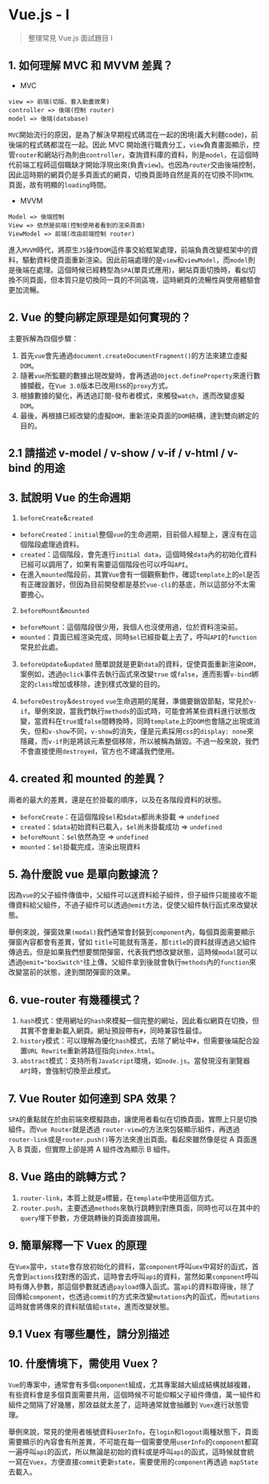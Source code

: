 # Vue.js - I

> 整理常見 Vue.js 面試題目 I

## 1. 如何理解 MVC 和 MVVM 差異？
- MVC

```
view => 前端(切版、套入動畫效果)
controller => 後端(控制 router)
model => 後端(database)
```
`MVC`開始流行的原因，是為了解決早期程式碼混在一起的困境(義大利麵code)，前後端的程式碼都混在一起。因此 MVC 開始進行職責分工，`view`負責畫面顯示，控管`router`和網站行為則由`controller`，查詢資料庫的資料，則是`model`，在這個時代前端工程師這個職缺才開始浮現出來(負責`view`)。也因為`router`交由後端控制，因此這時期的網頁仍是多頁面式的網頁，切換頁面時自然是真的在切換不同`HTML`頁面，故有明顯的`loading`時間。

- MVVM

```
Model => 後端控制
View => 依然是前端(控制使用者看到的渲染頁面)
ViewModel => 前端(改由前端控制 router)
```
進入`MVVM`時代，將原生`JS`操作`DOM`這件事交給框架處理，前端負責改變框架中的資料，驅動資料使頁面重新渲染。因此前端處理的是`view`和`viewModel`，而`model`則是後端在處理。這個時候已經轉型為`SPA`(單頁式應用)，網站頁面切換時，看似切換不同頁面，但本質只是切換同一頁的不同區塊，這時網頁的流暢性與使用體驗會更加流暢。

## 2. Vue 的雙向綁定原理是如何實現的？
主要拆解為四個步驟：
1. 首先`vue`會先通過`document.createDocumentFragment()`的方法來建立虛擬`DOM`。
2. 隨著`vue`所監聽的數據出現改變時，會再透過`Object.defineProperty`來進行數據攔截，在`Vue 3.0`版本已改用`ES6`的`proxy`方式。
3. 根據數據的變化，再透過訂閱-發布者模式，來觸發`watch`，進而改變虛擬`DOM`。
4. 最後，再根據已經改變的虛擬`DOM`，重新渲染頁面的`DOM`結構，達到雙向綁定的目的。

## 2.1 請描述 v-model / v-show / v-if / v-html / v-bind 的用途

## 3. 試說明 Vue 的生命週期
1. `beforeCreate`&`created`
  - `beforeCreated`：`initial`整個`vue`的生命週期，目前個人經驗上，還沒有在這個階段處理過資料。
  - `created`：這個階段，會先進行`initial data`，這個時候`data`內的初始化資料已經可以調用了，如果有需要這個階段也可以呼叫`API`。
  - 在進入`mounted`階段前，其實`Vue`會有一個觀察動作，確認`template`上的`el`是否有正確設置好，但因為目前開發都是基於`vue-cli`的基底，所以這部分不太需要擔心。

2. `beforeMount`&`mounted`
  - `beforeMount`：這個階段很少用，我個人也沒使用過，位於資料渲染前。
  - `mounted`：頁面已經渲染完成，同時`$el`已經掛載上去了，呼叫`API`的`function`常見於此處。

3. `beforeUpdate`&`updated`
  簡單說就是更新`data`的資料，促使頁面重新渲染`DOM`，案例如，透過`@click`事件去執行函式來改變`true` 或`false`，進而影響`v-bind`綁定的`class`增加或移除，達到樣式改變的目的。

4. `beforeDestroy`&`destroyed`
  `vue`生命週期的尾聲，準備要銷毀節點，常見於`v-if`。舉例來說，當我們執行`methods`的函式時，可能會將某些資料進行狀態改變，當資料在`true`或`false`間轉換時，同時`template`上的`DOM`也會隨之出現或消失，但和`v-show`不同，`v-show`的消失，僅是元素採用`css`的`display: none`來隱藏，而`v-if`則是將該元素整個移除，所以被稱為銷毀。不過一般來說，我們不會直接使用`destroyed`，官方也不建議我們使用。

## 4. created 和 mounted 的差異？
兩者的最大的差異，還是在於掛載的順序，以及在各階段資料的狀態。
- `beforeCreate`：在這個階段`$el`和`$data`都尚未掛載 => `undefined`
- `created`：`$data`初始資料已載入，`$el`尚未掛載成功 => `undefined`
- `beforeMount`：`$el`依然為空 => `undefined`
- `mounted`：`$el`掛載完成，渲染出現資料

## 5. 為什麼說 vue 是單向數據流？
因為`vue`的父子組件傳值中，父組件可以送資料給子組件，但子組件只能接收不能傳資料給父組件，不過子組件可以透過`@emit`方法，促使父組件執行函式來改變狀態。

舉例來說，彈窗效果`(modal)`我們通常會封裝到`component`內，每個頁面需要顯示彈窗內容都會有差異，譬如 `title`可能就有落差，那`title`的資料就得透過父組件傳過去。但是如果我們想要關閉彈窗，代表我們想改變狀態，這時候`modal`就可以透過`@emit="boxSwitch"`往上傳，父組件拿到後就會執行`methods`內的`function`來改變當前的狀態，達到關閉彈窗的效果。

## 6. vue-router 有幾種模式？
1. `hash`模式：使用網址的`hash`來模擬一個完整的網址，因此看似網頁在切換，但其實不會重新載入網頁。網址預設帶有`#`，同時兼容性最佳。
2. `history`模式：可以理解為優化`hash`模式，去除了網址中`#`，但需要後端配合設置`URL Rewrite`重新將路徑指向`index.html`。
3. `abstract`模式：支持所有`JavaScript`環境，如`node.js`。當發現沒有瀏覽器`API`時，會強制切換至此模式。

## 7. Vue Router 如何達到 SPA 效果？
`SPA`的重點就在於由前端來模擬路由，讓使用者看似在切換頁面，實際上只是切換組件。而`Vue Router`就是透過 `router-view`的方法來包裝顯示組件，再透過`router-link`或是`router.push()`等方法來進出頁面。看起來雖然像是從 A 頁面進入 B 頁面，但實際上卻是將 A 組件改為顯示 B 組件。

## 8. Vue 路由的跳轉方式？
1. `router-link`，本質上就是`a`標籤，在`template`中使用這個方式。
2. `router.push`，主要透過`methods`來執行跳轉到對應頁面，同時也可以在其中的`query`埋下參數，方便跳轉後的頁面直接調用。

## 9. 簡單解釋一下 Vuex 的原理
在`Vuex`當中，`state`會存放初始化的資料，當`component`呼叫`uex`中寫好的函式，首先會到`actions`找對應的函式，這時會去呼叫`api`的資料，當然如果`component`呼叫時有傳入參數，那這個參數就透過`payload`傳入函式。當`api`的資料取得後，除了回傳給`component`，也透過`commit`的方式來改變`mutations`內的函式，而`mutations`這時就會將傳來的資料賦值給`state`，進而改變狀態。

## 9.1 Vuex 有哪些屬性，請分別描述

## 10. 什麼情境下，需使用 Vuex？
`Vue`的專案中，通常會有多個`component`組成，尤其專案越大組成結構就越複雜，有些資料會是多個頁面需要共用，這個時候不可能仰賴父子組件傳值，萬一組件和組件之間隔了好幾層，那效益就太差了，這時通常就會抽離到 `Vuex`進行狀態管理。

舉例來說，常見的使用者帳號資料`userInfo`，在`login`和`logout`兩種狀態下，頁面需要顯示的內容會有所差異，不可能在每一個需要使用`userInfo`的`component`都寫一遍呼叫`api`的函式，所以無論是初始的資料或是呼叫`api`的函式，這時候就會統一寫在`Vuex`，方便直接`commit`更新`state`，需要使用的`component`再透過 `mapState`去載入。
